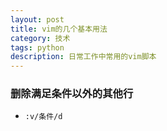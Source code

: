 ```yaml
---
layout: post
title: vim的几个基本用法
category: 技术
tags: python
description: 日常工作中常用的vim脚本
---
```


### 删除满足条件以外的其他行

- `:v/条件/d`


